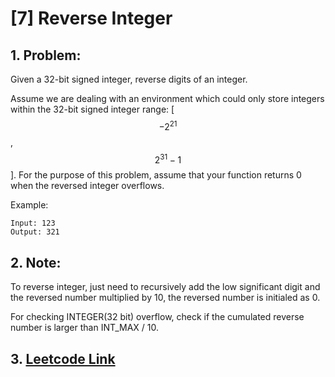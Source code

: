 <script type="text/javascript" src="http://cdn.mathjax.org/mathjax/latest/MathJax.js?config=default"></script>

# [7] Reverse Integer

## 1. Problem:
Given a 32-bit signed integer, reverse digits of an integer.

Assume we are dealing with an environment which could only store integers within the 32-bit signed integer range: [$$-2^21$$, $$2^31 − 1$$]. For the purpose of this problem, assume that your function returns 0 when the reversed integer overflows.

Example:
```
Input: 123
Output: 321
```
## 2. Note:
To reverse integer, just need to recursively add the low significant digit and the reversed number multiplied by 10, the reversed number is initialed as 0.

For checking INTEGER(32 bit) overflow, check if the cumulated reverse number is larger than INT_MAX / 10.


## 3. [Leetcode Link](https://leetcode.com/problems/reverse-integer/description/)

